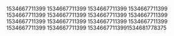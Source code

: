 1534667711399
1534667711399
1534667711399
1534667711399
1534667711399
1534667711399
1534667711399
1534667711399
1534667711399
1534667711399
1534667711399
1534667711399
1534667711399
1534667711399
15346677113991534681778375